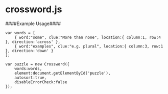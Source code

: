 crossword.js
============

####Example Usage####

    var words = [
    	{ word:"some", clue:"More than none", location:{ column:1, row:4 }, direction:'across' },
    	{ word:"examples", clue:"e.g. plural", location:{ column:3, row:1 }, direction:'down' }
    ];
    
    var puzzle = new Crossword({
    	words:words,
    	element:document.getElementById('puzzle'),
    	autosort:true,
    	disableErrorCheck:false
    });
